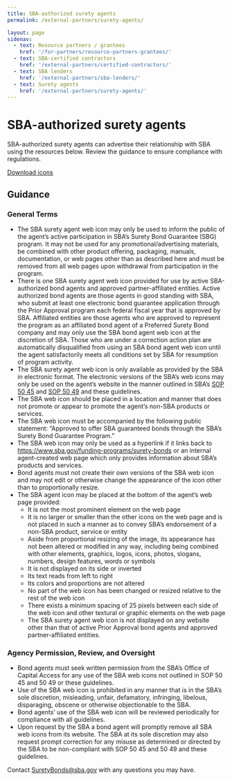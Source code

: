 ```yaml
---
title: SBA-authorized surety agents
permalink: /external-partners/surety-agents/

layout: page
sidenav:
  - text: Resource partners / grantees
    href: '/for-partners/resource-partners-grantees/'
  - text: SBA-certified contractors
    href: '/external-partners/certified-contractors/'
  - text: SBA lenders
    href: '/external-partners/sba-lenders/'
  - text: Surety agents
    href: '/external-partners/surety-agents/'
---
```



# SBA-authorized surety agents

SBA-authorized surety agents can advertise their relationship with SBA using the resources below. Review the guidance to ensure compliance with regulations.

<a class="usa-button" href="{{ site.baseurl }}/assets/sba/resource-partners/surety-agent-icons.zip">Download icons</a>


## Guidance

### General Terms
<ul>
<li>The SBA surety agent web icon may only be used to inform the public of the agent’s active participation in SBA’s Surety Bond Guarantee (SBG) program. It may not be used for any promotional/advertising materials, be combined with other product offering, packaging, manuals, documentation, or web pages other than as described here and must be removed from all web pages upon withdrawal from participation in the program.</li>
<li>There is one SBA surety agent web icon provided for use by active SBA-authorized bond agents and approved partner-affiliated entities. Active authorized bond agents are those agents in good standing with SBA, who submit at least one electronic bond guarantee application through the Prior Approval program each federal fiscal year that is approved by SBA. Affiliated entities are those agents who are approved to represent the program as an affiliated bond agent of a Preferred Surety Bond company and may only use the SBA bond agent web icon at the discretion of SBA. Those who are under a correction action plan are automatically disqualified from using an SBA bond agent web icon until the agent satisfactorily meets all conditions set by SBA for resumption of program activity. </li>
<li>The SBA surety agent web icon is only available as provided by the SBA in electronic format. The electronic versions of the SBA’s web icons may only be used on the agent’s website in the manner outlined in SBA’s <a href="https://www.sba.gov/document/sop-50-45-3-surety-bond-guarantee-program">SOP 50 45</a> and <a href="https://www.sba.gov/document/sop-sop-50-49-preferred-surety-bond-program">SOP 50 49</a> and these guidelines.</li>
<li>The SBA web icon should be placed in a location and manner that does not promote or appear to promote the agent’s non-SBA products or services.</li>
<li>The SBA web icon must be accompanied by the following public statement: “Approved to offer SBA guaranteed bonds through the SBA’s Surety Bond Guarantee Program.”</li>
<li>The SBA web icon may only be used as a hyperlink if it links back to <a href="https://www.sba.gov/funding-programs/surety-bonds">https://www.sba.gov/funding-programs/surety-bonds</a> or an internal agent-created web page which only provides information about SBA’s products and services.</li>
<li>Bond agents must not create their own versions of the SBA web icon and may not edit or otherwise change the appearance of the icon other than to proportionally resize.</li>
<li>The SBA agent icon may be placed at the bottom of the agent’s web page provided:
	<ul>
	<li>It is not the most prominent element on the web page</li>
	<li>It is no larger or smaller than the other icons on the web page and is not placed in such a manner as to convey SBA’s endorsement of a non-SBA product, service or entity</li>
	<li>Aside from proportional resizing of the image, its appearance has not been altered or modified in any way, including being combined with other elements, graphics, logos, icons, photos, slogans, numbers, design features, words or symbols</li>
	<li>It is not displayed on its side or inverted</li>
	<li>Its text reads from left to right</li>
	<li>Its colors and proportions are not altered</li>
	<li>No part of the web icon has been changed or resized relative to the rest of the web icon</li>
	<li>There exists a minimum spacing of 25 pixels between each side of the web icon and other textural or graphic elements on the web page</li>
	<li>The SBA surety agent web icon is not displayed on any website other than that of active Prior Approval bond agents and approved partner-affiliated entities.</li>
	</ul>
</li>
</ul>

### Agency Permission, Review, and Oversight
<ul>
<li>Bond agents must seek written permission from the SBA’s Office of Capital Access for any use of the SBA web icons not outlined in SOP 50 45 and 50 49 or these guidelines.</li>
<li>Use of the SBA web icon is prohibited in any manner that is in the SBA’s sole discretion, misleading, unfair, defamatory, infringing, libelous, disparaging, obscene or otherwise objectionable to the SBA.</li>
<li>Bond agents’ use of the SBA web icon will be reviewed periodically for compliance with all guidelines.</li>
<li>Upon request by the SBA a bond agent will promptly remove all SBA web icons from its website. The SBA at its sole discretion may also request prompt correction for any misuse as determined or directed by the SBA to be non-compliant with SOP 50 45 and 50 49 and these guidelines.</li>
</ul>

Contact <a href="mailto:SuretyBonds@sba.gov">SuretyBonds@sba.gov</a> with any questions you may have.





